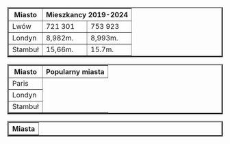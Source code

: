 
<html>

<head>

</head>

<body>

<table border='3'>


<tr>

<th>
Miasto
</th>

<th colspan='2'>
Mieszkancy 2019-2024
</th>


</tr>

<tr>

<td>
Lwów
</td>

<td>
721 301
</td>

<td>
753 923
</td>

</tr>


<tr>

<td>
Londyn
</td>

<td>
8,982m.
</td>

<td>
8,993m.
</td>


</tr>



<tr>

<td>
Stambuł 
</td>

<td>
15,66m.
</td>

<td>
15.7m.
</td>


</tr>

</tabele>










<table border='3'>

<tr>

<th>
Miasto
</th>

<th colspan='4'>
Popularny miasta
</th>


</tr>

<tr>

<td>
Paris
</td>


</tr>


<tr>

<td>
Londyn
</td>




</tr>



<tr>

<td>
Stambuł 
</td>



</tr>









</table>




<table border='3'>
  

<tr>
  <th colspan='2'>
Miasta
  </th>
  
</tr>

</tabel>

</body>





</html>
